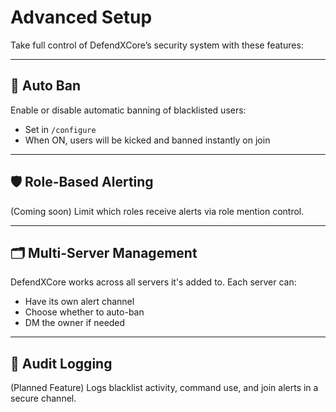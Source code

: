 # Advanced Setup

Take full control of DefendXCore’s security system with these features:

---

## 🔁 Auto Ban

Enable or disable automatic banning of blacklisted users:
- Set in `/configure`
- When ON, users will be kicked and banned instantly on join

---

## 🛡️ Role-Based Alerting

(Coming soon) Limit which roles receive alerts via role mention control.

---

## 🗂️ Multi-Server Management

DefendXCore works across all servers it's added to. Each server can:
- Have its own alert channel
- Choose whether to auto-ban
- DM the owner if needed

---

## 💾 Audit Logging

(Planned Feature) Logs blacklist activity, command use, and join alerts in a secure channel.
